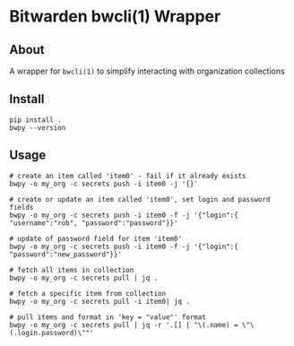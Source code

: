 # Bitwarden bwcli(1) Wrapper

## About

A wrapper for `bwcli(1)` to simplify interacting with organization collections

## Install

```
pip install .
bwpy --version
```

## Usage

```
# create an item called 'item0' - fail if it already exists
bwpy -o my_org -c secrets push -i item0 -j '{}'

# create or update an item called 'item0', set login and password fields
bwpy -o my_org -c secrets push -i item0 -f -j '{"login":{ "username":"rob", "password":"password"}}'

# update of password field for item 'item0'
bwpy -o my_org -c secrets push -i item0 -f -j '{"login":{ "password":"new_password"}}'

# fetch all items in collection
bwpy -o my_org -c secrets pull | jq .

# fetch a specific item from collection
bwpy -o my_org -c secrets pull -i item0| jq .

# pull items and format in 'key = "value"' format
bwpy -o my_org -c secrets pull | jq -r '.[] | "\(.name) = \"\(.login.password)\""'
```
